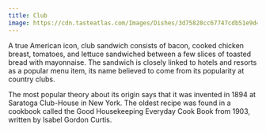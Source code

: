 ```yaml
---
title: Club
image: https://cdn.tasteatlas.com/Images/Dishes/3d75828cc67747cdb51e9d46ce780ea1.jpg?w=905&h=510
---
```


A true American icon, club sandwich consists of bacon, cooked chicken breast, tomatoes, and lettuce sandwiched between a few slices of toasted bread with mayonnaise. The sandwich is closely linked to hotels and resorts as a popular menu item, its name believed to come from its popularity at country clubs.

The most popular theory about its origin says that it was invented in 1894 at Saratoga Club-House in New York. The oldest recipe was found in a cookbook called the Good Housekeeping Everyday Cook Book from 1903, written by Isabel Gordon Curtis.
